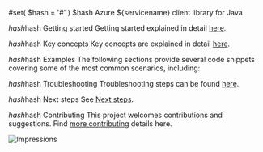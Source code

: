 #set( $hash = '#' )
$hash Azure ${servicename} client library for Java

$hash$hash Getting started
Getting started explained in detail [here][SDK_README_GETTING_STARTED].

$hash$hash Key concepts
Key concepts are explained in detail [here][SDK_README_KEY_CONCEPTS].

$hash$hash Examples
The following sections provide several code snippets covering some of the most common scenarios, including:

$hash$hash Troubleshooting
Troubleshooting steps can be found [here][SDK_README_TROUBLESHOOTING].

$hash$hash Next steps
See [Next steps][SDK_README_NEXT_STEPS].

$hash$hash Contributing
This project welcomes contributions and suggestions. Find [more contributing][SDK_README_CONTRIBUTING] details here.

<!-- LINKS -->
[SDK_README_CONTRIBUTING]: https://github.com/Azure/azure-sdk-for-java/blob/master/sdk/${servicedirectory}/${artifactId}/README.md#contributing
[SDK_README_GETTING_STARTED]: https://github.com/Azure/azure-sdk-for-java/blob/master/sdk/${servicedirectory}/${artifactId}/README.md#getting-started
[SDK_README_TROUBLESHOOTING]: https://github.com/Azure/azure-sdk-for-java/blob/master/sdk/${servicedirectory}/${artifactId}/README.md#troubleshooting
[SDK_README_KEY_CONCEPTS]: https://github.com/Azure/azure-sdk-for-java/blob/master/sdk/${servicedirectory}/${artifactId}/README.md#key-concepts
[SDK_README_NEXT_STEPS]: https://github.com/Azure/azure-sdk-for-java/blob/master/sdk/${servicedirectory}/${artifactId}/README.md#next-steps

![Impressions](https://azure-sdk-impressions.azurewebsites.net/api/impressions/azure-sdk-for-java%2Fsdk%2F${servicedirectory}%2F${artifactId}%2FREADME.png)
